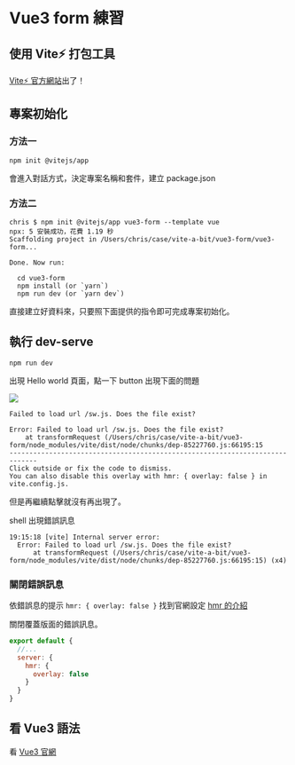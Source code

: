 # Vue3 form 練習

## 使用 Vite⚡ 打包工具

[Vite⚡ 官方網站](https://vitejs.dev/)出了！

## 專案初始化

### 方法一

```shell
npm init @vitejs/app
```

會進入對話方式，決定專案名稱和套件，建立 package.json

### 方法二

```shell
chris $ npm init @vitejs/app vue3-form --template vue
npx: 5 安裝成功，花費 1.19 秒
Scaffolding project in /Users/chris/case/vite-a-bit/vue3-form/vue3-form...

Done. Now run:

  cd vue3-form
  npm install (or `yarn`)
  npm run dev (or `yarn dev`)
```

直接建立好資料來，只要照下面提供的指令即可完成專案初始化。

## 執行 dev-serve

```shell
npm run dev
```

出現 Hello world 頁面，點一下 button 出現下面的問題

![](https://i.imgur.com/iP39JQu.png)

```
Failed to load url /sw.js. Does the file exist?

Error: Failed to load url /sw.js. Does the file exist?
    at transformRequest (/Users/chris/case/vite-a-bit/vue3-form/node_modules/vite/dist/node/chunks/dep-85227760.js:66195:15
-----------------------------------------------------------------------------
Click outside or fix the code to dismiss.
You can also disable this overlay with hmr: { overlay: false } in vite.config.js.
```

但是再繼續點擊就沒有再出現了。

shell 出現錯誤訊息

```shell
19:15:18 [vite] Internal server error:
  Error: Failed to load url /sw.js. Does the file exist?
      at transformRequest (/Users/chris/case/vite-a-bit/vue3-form/node_modules/vite/dist/node/chunks/dep-85227760.js:66195:15) (x4)
```

### 關閉錯誤訊息

依錯誤息的提示 `hmr: { overlay: false }` 找到官網設定 [hmr 的介紹](https://vitejs.dev/config/#server-hmr)

關閉覆蓋版面的錯誤訊息。

```javascript
export default {
  //...
  server: {
    hmr: {
      overlay: false
    }
  }
}
```

## 看 Vue3 語法

看 [Vue3 官網](https://v3.vuejs.org/)

